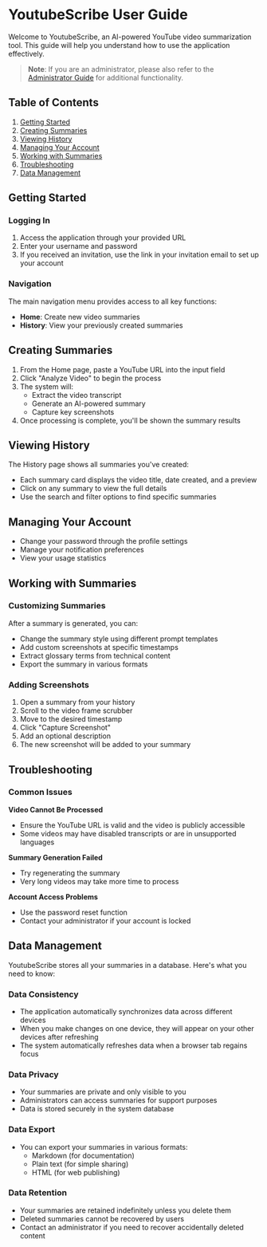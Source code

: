 # YoutubeScribe User Guide

Welcome to YoutubeScribe, an AI-powered YouTube video summarization tool. This guide will help you understand how to use the application effectively.

> **Note**: If you are an administrator, please also refer to the [Administrator Guide](ADMIN_GUIDE.md) for additional functionality.

## Table of Contents

1. [Getting Started](#getting-started)
2. [Creating Summaries](#creating-summaries)
3. [Viewing History](#viewing-history)
4. [Managing Your Account](#managing-your-account)
5. [Working with Summaries](#working-with-summaries)
6. [Troubleshooting](#troubleshooting)
7. [Data Management](#data-management)

## Getting Started

### Logging In

1. Access the application through your provided URL
2. Enter your username and password
3. If you received an invitation, use the link in your invitation email to set up your account

### Navigation

The main navigation menu provides access to all key functions:

- **Home**: Create new video summaries
- **History**: View your previously created summaries

## Creating Summaries

1. From the Home page, paste a YouTube URL into the input field
2. Click "Analyze Video" to begin the process
3. The system will:
   - Extract the video transcript
   - Generate an AI-powered summary
   - Capture key screenshots
4. Once processing is complete, you'll be shown the summary results

## Viewing History

The History page shows all summaries you've created:

- Each summary card displays the video title, date created, and a preview
- Click on any summary to view the full details
- Use the search and filter options to find specific summaries

## Managing Your Account

- Change your password through the profile settings
- Manage your notification preferences
- View your usage statistics

## Working with Summaries

### Customizing Summaries

After a summary is generated, you can:

- Change the summary style using different prompt templates
- Add custom screenshots at specific timestamps
- Extract glossary terms from technical content
- Export the summary in various formats

### Adding Screenshots

1. Open a summary from your history
2. Scroll to the video frame scrubber
3. Move to the desired timestamp
4. Click "Capture Screenshot"
5. Add an optional description
6. The new screenshot will be added to your summary

## Troubleshooting

### Common Issues

**Video Cannot Be Processed**
- Ensure the YouTube URL is valid and the video is publicly accessible
- Some videos may have disabled transcripts or are in unsupported languages

**Summary Generation Failed**
- Try regenerating the summary
- Very long videos may take more time to process

**Account Access Problems**
- Use the password reset function
- Contact your administrator if your account is locked

## Data Management

YoutubeScribe stores all your summaries in a database. Here's what you need to know:

### Data Consistency

- The application automatically synchronizes data across different devices
- When you make changes on one device, they will appear on your other devices after refreshing
- The system automatically refreshes data when a browser tab regains focus

### Data Privacy

- Your summaries are private and only visible to you
- Administrators can access summaries for support purposes
- Data is stored securely in the system database

### Data Export

- You can export your summaries in various formats:
  - Markdown (for documentation)
  - Plain text (for simple sharing)
  - HTML (for web publishing)

### Data Retention

- Your summaries are retained indefinitely unless you delete them
- Deleted summaries cannot be recovered by users
- Contact an administrator if you need to recover accidentally deleted content
